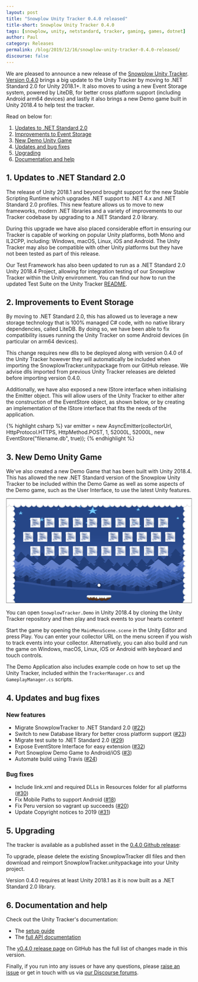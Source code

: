 ```yaml
---
layout: post
title: "Snowplow Unity Tracker 0.4.0 released"
title-short: Snowplow Unity Tracker 0.4.0
tags: [snowplow, unity, netstandard, tracker, gaming, games, dotnet]
author: Paul
category: Releases
permalink: /blog/2019/12/16/snowplow-unity-tracker-0.4.0-released/
discourse: false
---
```


We are pleased to announce a new release of the [Snowplow Unity Tracker][unity-tracker]. [Version 0.4.0][0.4.0-tag] brings a big update to the Unity Tracker by moving to .NET Standard 2.0 for Unity 2018.1+.
It also moves to using a new Event Storage system, powered by LiteDB, for better cross platform support (including Android arm64 devices) and lastly it also brings a new Demo game built in Unity 2018.4 to help test the tracker.

Read on below for:

1. [Updates to .NET Standard 2.0](#update-netstandard)
2. [Improvements to Event Storage](#event-storage-improvements)
3. [New Demo Unity Game](#new-demo-app)
4. [Updates and bug fixes](#updates)
5. [Upgrading](#upgrade)
6. [Documentation and help](#doc)

<!--more-->

<h2 id="update-netstandard">1. Updates to .NET Standard 2.0</h2>
The release of Unity 2018.1 and beyond brought support for the new Stable Scripting Runtime which upgrades .NET support to .NET 4.x and .NET Standard 2.0 profiles. This new feature allows us to move to new frameworks, modern .NET libraries and a variety of improvements to our Tracker codebase by upgrading to a .NET Standard 2.0 library.

During this upgrade we have also placed considerable effort in ensuring our Tracker is capable of working on popular Unity platforms, both Mono and IL2CPP, including: Windows, macOS, Linux, iOS and Android. The Unity Tracker may also be compatible with other Unity platforms but they have not been tested as part of this release.

Our Test Framework has also been updated to run as a .NET Standard 2.0 Unity 2018.4 Project, allowing for integration testing of our Snowplow Tracker within the Unity environment. You can find our how to run the updated Test Suite on the Unity Tracker [README][readme-testing].

<h2 id="event-storage-improvements">2. Improvements to Event Storage</h2>
By moving to .NET Standard 2.0, this has allowed us to leverage a new storage technology that is 100% managed C# code, with no native library dependencies, called LiteDB. By doing so, we have been able to fix compatibility issues running the Unity Tracker on some Android devices (in particular on arm64 devices).

This change requires new dlls to be deployed along with version 0.4.0 of the Unity Tracker however they will automatically be included when importing the SnowplowTracker.unitypackage from our GitHub release. We advise dlls imported from previous Unity Tracker releases are deleted before importing version 0.4.0.

Additionally, we have also exposed a new IStore interface when initialising the Emitter object. This will allow users of the Unity Tracker to either alter the construction of the EventStore object, as shown below, or by creating an implementation of the IStore interface that fits the needs of the application.

{% highlight csharp %}
var emitter = new AsyncEmitter(collectorUrl, HttpProtocol.HTTPS, HttpMethod.POST, 1, 52000L, 52000L, new EventStore("filename.db", true));
{% endhighlight %}

<h2 id="new-demo-app">3. New Demo Unity Game</h2>
We've also created a new Demo Game that has been built with Unity 2018.4. This has allowed the new .NET Standard version of the Snowplow Unity Tracker to be included within the Demo Game as well as some aspects of the Demo game, such as the User Interface, to use the latest Unity features.

![demo](/assets/img/blog/2019/12/unitydemo.png)

You can open `SnowplowTracker.Demo` in Unity 2018.4 by cloning the Unity Tracker repository and then play and track events to your hearts content!

Start the game by opening the `MainMenuScene.scene` in the Unity Editor and press Play. You can enter your collector URL on the menu screen if you wish to track events into your collector. Alternatively, you can also build and run the game on Windows, macOS, Linux, iOS or Android with keyboard and touch controls.

The Demo Application also includes example code on how to set up the Unity Tracker, included within the `TrackerManager.cs` and `GameplayManager.cs` scripts.

<h2 id="updates">4. Updates and bug fixes</h2>

### New features

* Migrate SnowplowTracker to .NET Standard 2.0 ([#22](https://github.com/snowplow/snowplow-unity-tracker/issues/22))
* Switch to new Database library for better cross platform support ([#23](https://github.com/snowplow/snowplow-unity-tracker/issues/23))
* Migrate test suite to .NET Standard 2.0 ([#29](https://github.com/snowplow/snowplow-unity-tracker/issues/29))
* Expose EventStore Interface for easy extension ([#32](https://github.com/snowplow/snowplow-unity-tracker/issues/32))
* Port Snowplow Demo Game to Android/iOS ([#3](https://github.com/snowplow/snowplow-unity-tracker/issues/3))
* Automate build using Travis ([#24](https://github.com/snowplow/snowplow-unity-tracker/issues/24))

### Bug fixes

* Include link.xml and required DLLs in Resources folder for all platforms ([#30](https://github.com/snowplow/snowplow-unity-tracker/issues/30))
* Fix Mobile Paths to support Android ([#18](https://github.com/snowplow/snowplow-unity-tracker/issues/18))
* Fix Peru version so vagrant up succeeds ([#20](https://github.com/snowplow/snowplow-unity-tracker/issues/20))
* Update Copyright notices to 2019 ([#31](https://github.com/snowplow/snowplow-unity-tracker/issues/31))

<h2 id="upgrade">5. Upgrading</h2>

The tracker is available as a published asset in the [0.4.0 Github release][0.4.0-tag]:

To upgrade, please delete the existing SnowplowTracker dll files and then download and reimport SnowplowTracker.unitypackage into your Unity project.

Version 0.4.0 requires at least Unity 2018.1 as it is now built as a .NET Standard 2.0 library.

<h2 id="doc">6. Documentation and help</h2>

Check out the Unity Tracker's documentation:

* The [setup guide][setup]
* The [full API documentation][docs]

The [v0.4.0 release page][0.4.0-tag] on GitHub has the full list of changes made in this version.

Finally, if you run into any issues or have any questions, please [raise an issue][issues] or get in touch with us via [our Discourse forums][forums].

[unity-tracker]: https://github.com/snowplow/snowplow-untiy-tracker
[0.4.0-tag]: https://github.com/snowplow/snowplow-unity-tracker/releases/tag/0.4.0
[readme-testing]: https://github.com/snowplow/snowplow-unity-tracker#testing-framework
[setup]: https://github.com/snowplow/snowplow/wiki/Unity-Tracker-Setup
[issues]: https://github.com/snowplow/snowplow-unity-tracker/issues
[forums]: https://discourse.snowplowanalytics.com/
[docs]: https://github.com/snowplow/snowplow/wiki/Unity-Tracker

[755]: https://github.com/snowplow/snowplow-unity-tracker/issues/755
